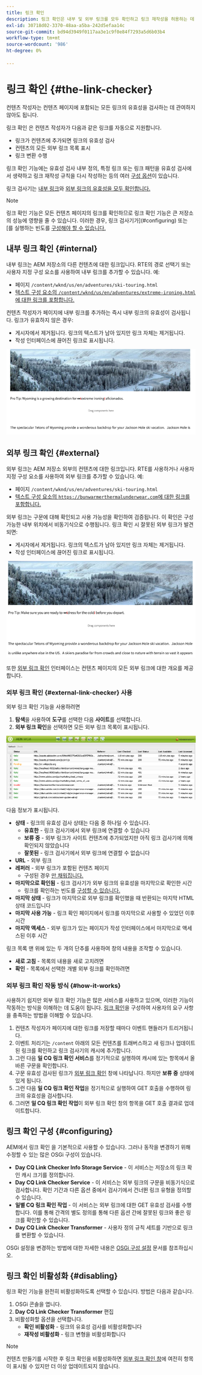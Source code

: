 ```yaml
---
title: 링크 확인
description: 링크 확인은 내부 및 외부 링크를 모두 확인하고 링크 재작성을 허용하는 데 도움이 됩니다.
exl-id: 30718d02-3370-48aa-a5ba-242d5efaa14c
source-git-commit: bd94d3949f0117aa3e1c9f0e84f7293a5d6b03b4
workflow-type: tm+mt
source-wordcount: '986'
ht-degree: 0%

---
```


# 링크 확인 {#the-link-checker}

컨텐츠 작성자는 컨텐츠 페이지에 포함되는 모든 링크의 유효성을 검사하는 데 관여하지 않아도 됩니다.

링크 확인 은 컨텐츠 작성자가 다음과 같은 링크를 자동으로 지원합니다.

* 링크가 컨텐츠에 추가되면 링크의 유효성 검사
* 컨텐츠의 모든 외부 링크 목록 표시
* 링크 변환 수행

링크 확인 기능에는 유효성 검사 내부 정의, 특정 링크 또는 링크 패턴을 유효성 검사에서 생략하고 링크 재작성 규칙을 다시 작성하는 등의 여러 [구성 옵션](#configuring)이 있습니다.

링크 검사기는 [내부 링크](#internal)와 [외부 링크의 유효성을 모두 확인합니다.](#external)

>[!NOTE]
>
>링크 확인 기능은 모든 컨텐츠 페이지의 링크를 확인하므로 링크 확인 기능은 큰 저장소의 성능에 영향을 줄 수 있습니다. 이러한 경우, 링크 검사기가](#configuring) 또는 [를 실행하는 빈도를 [구성해야 할 수 있습니다.](#disabling)

## 내부 링크 확인 {#internal}

내부 링크는 AEM 저장소의 다른 컨텐츠에 대한 링크입니다. RTE의 경로 선택기 또는 사용자 지정 구성 요소를 사용하여 내부 링크를 추가할 수 있습니다. 예:

* 페이지 `/content/wknd/us/en/adventures/ski-touring.html`
* [텍스트 구성 요소의 `/content/wknd/us/en/adventures/extreme-ironing.html`에 대한 링크를 포함합니다.](https://experienceleague.adobe.com/docs/experience-manager-core-components/using/components/text.html)

컨텐츠 작성자가 페이지에 내부 링크를 추가하는 즉시 내부 링크의 유효성이 검사됩니다. 링크가 유효하지 않은 경우:

* 게시자에서 제거됩니다. 링크의 텍스트가 남아 있지만 링크 자체는 제거됩니다.
* 작성 인터페이스에 끊어진 링크로 표시됩니다.

![페이지를 작성할 때 끊어진 내부 링크](assets/link-checker-invalid-link-internal.png)

## 외부 링크 확인 {#external}

외부 링크는 AEM 저장소 외부의 컨텐츠에 대한 링크입니다. RTE를 사용하거나 사용자 지정 구성 요소를 사용하여 외부 링크를 추가할 수 있습니다. 예:

* 페이지 `/content/wknd/us/en/adventures/ski-touring.html`
* [텍스트 구성 요소의 `https://bunwarmerthermalunderwear.com`에 대한 링크를 포함합니다.](https://experienceleague.adobe.com/docs/experience-manager-core-components/using/components/text.html)

외부 링크는 구문에 대해 확인되고 사용 가능성을 확인하여 검증됩니다. 이 확인은 구성 가능한 내부 위치에서 비동기식으로 수행됩니다. 링크 확인 시 잘못된 외부 링크가 발견되면:

* 게시자에서 제거됩니다. 링크의 텍스트가 남아 있지만 링크 자체는 제거됩니다.
* 작성 인터페이스에 끊어진 링크로 표시됩니다.

![페이지를 작성할 때 끊어진 내부 링크](assets/link-checker-invalid-link-external.png)

또한 [외부 링크 확인](#external-link-checker) 인터페이스는 컨텐츠 페이지의 모든 외부 링크에 대한 개요를 제공합니다.

### 외부 링크 확인 {#external-link-checker} 사용

외부 링크 확인 기능을 사용하려면

1. **탐색**&#x200B;을 사용하여 **도구**&#x200B;를 선택한 다음 **사이트**&#x200B;를 선택합니다.
1. **외부 링크 확인**&#x200B;을 선택하면 모든 외부 링크 목록이 표시됩니다.

![외부 링크 확인 창](assets/external-link-checker.png)

다음 정보가 표시됩니다.

* **상태**  - 링크의 유효성 검사 상태는 다음 중 하나일 수 있습니다.
   * **유효한**  - 링크 검사기에서 외부 링크에 연결할 수 있습니다
   * **보류 중**  - 외부 링크가 사이트 컨텐츠에 추가되었지만 아직 링크 검사기에 의해 확인되지 않았습니다
   * **잘못된**  - 링크 검사기에서 외부 링크에 연결할 수 없습니다
* **URL**  - 외부 링크
* **레퍼러**  - 외부 링크가 포함된 컨텐츠 페이지
   * 구성된 경우 [만 채워집니다.](#configuring)
* **마지막으로 확인됨**  - 링크 검사기가 외부 링크의 유효성을 마지막으로 확인한 시간
   * 링크를 확인하는 빈도를 [구성할 수 있습니다.](#configuring)
* **마지막 상태**  - 링크가 마지막으로 외부 링크를 확인했을 때 반환되는 마지막 HTML 상태 코드입니다
* **마지막 사용 가능**  - 링크 확인 페이지에서 링크를 마지막으로 사용할 수 있었던 이후 시간
* **마지막 액세스**  - 외부 링크가 있는 페이지가 작성 인터페이스에서 마지막으로 액세스된 이후 시간

링크 목록 맨 위에 있는 두 개의 단추를 사용하여 창의 내용을 조작할 수 있습니다.

* **새로 고침**  - 목록의 내용을 새로 고치려면
* **확인**  - 목록에서 선택한 개별 외부 링크를 확인하려면

### 외부 링크 확인 작동 방식 {#how-it-works}

사용하기 쉽지만 외부 링크 확인 기능은 많은 서비스를 사용하고 있으며, 이러한 기능이 작동하는 방식을 이해하는 데 도움이 됩니다. [링크 확인](#configuring)을 구성하여 사용자의 요구 사항을 충족하는 방법을 이해할 수 있습니다.

1. 컨텐츠 작성자가 페이지에 대한 링크를 저장할 때마다 이벤트 핸들러가 트리거됩니다.
1. 이벤트 처리기는 `/content` 아래의 모든 컨텐츠를 트래버스하고 새 링크나 업데이트된 링크를 확인하고 링크 검사기의 캐시에 추가합니다.
1. 그런 다음 **일 CQ 링크 확인 서비스**&#x200B;를 정기적으로 실행하여 캐시에 있는 항목에서 올바른 구문을 확인합니다.
1. 구문 유효성 검사된 링크가 [외부 링크 확인](#external-link-checker) 창에 나타납니다. 하지만 **보류 중** 상태에 있게 됩니다.
1. 그런 다음 **일 CQ 링크 확인 작업**&#x200B;을 정기적으로 실행하여 GET 호출을 수행하여 링크의 유효성을 검사합니다.
1. 그러면 **일 CQ 링크 확인 작업**&#x200B;이 외부 링크 확인 창의 항목을 GET 호출 결과로 업데이트합니다.

## 링크 확인 구성 {#configuring}

AEM에서 링크 확인 을 기본적으로 사용할 수 있습니다. 그러나 동작을 변경하기 위해 수정할 수 있는 많은 OSGi 구성이 있습니다.

* **Day CQ Link Checker Info Storage Service**  - 이 서비스는 저장소의 링크 확인 캐시 크기를 정의합니다.
* **Day CQ Link Checker Service**  - 이 서비스는 외부 링크의 구문을 비동기식으로 검사합니다. 확인 기간과 다른 옵션 중에서 검사기에서 건너뛴 링크 유형을 정의할 수 있습니다.
* **일별 CQ 링크 확인 작업**  - 이 서비스는 외부 링크에 대한 GET 유효성 검사를 수행합니다. 이를 통해 간격의 별도 정의를 통해 다른 옵션 간에 잘못된 링크와 좋은 링크를 확인할 수 있습니다.
* **Day CQ Link Checker Transformer**  - 사용자 정의 규칙 세트를 기반으로 링크를 변환할 수 있습니다.

OSGi 설정을 변경하는 방법에 대한 자세한 내용은 [OSGi 구성 설정](/help/sites-deploying/osgi-configuration-settings.md) 문서를 참조하십시오.

## 링크 확인 비활성화 {#disabling}

링크 확인 기능을 완전히 비활성화하도록 선택할 수 있습니다. 방법은 다음과 같습니다.

1. OSGi 콘솔을 엽니다.
1. **Day CQ Link Checker Transformer** 편집
1. 비활성화할 옵션을 선택합니다.
   * **확인 비활성화**  - 링크의 유효성 검사를 비활성화합니다
   * **재작성 비활성화**  - 링크 변형을 비활성화합니다

>[!NOTE]
>
>컨텐츠 만들기를 시작한 후 링크 확인을 비활성화하면 [외부 링크 확인 창](#external-link-checker)에 여전히 항목이 표시될 수 있지만 더 이상 업데이트되지 않습니다.
